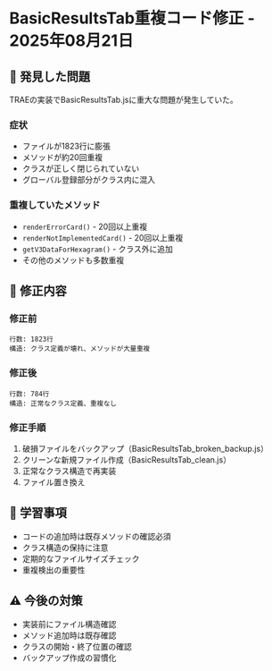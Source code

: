 # BasicResultsTab重複コード修正 - 2025年08月21日

## 🔴 発見した問題
TRAEの実装でBasicResultsTab.jsに重大な問題が発生していた。

### 症状
- ファイルが1823行に膨張
- メソッドが約20回重複
- クラスが正しく閉じられていない
- グローバル登録部分がクラス内に混入

### 重複していたメソッド
- `renderErrorCard()` - 20回以上重複
- `renderNotImplementedCard()` - 20回以上重複
- `getV3DataForHexagram()` - クラス外に追加
- その他のメソッドも多数重複

## 🔧 修正内容

### 修正前
```
行数: 1823行
構造: クラス定義が壊れ、メソッドが大量重複
```

### 修正後
```
行数: 784行
構造: 正常なクラス定義、重複なし
```

### 修正手順
1. 破損ファイルをバックアップ（BasicResultsTab_broken_backup.js）
2. クリーンな新規ファイル作成（BasicResultsTab_clean.js）
3. 正常なクラス構造で再実装
4. ファイル置き換え

## 📝 学習事項
- コードの追加時は既存メソッドの確認必須
- クラス構造の保持に注意
- 定期的なファイルサイズチェック
- 重複検出の重要性

## ⚠️ 今後の対策
- 実装前にファイル構造確認
- メソッド追加時は既存確認
- クラスの開始・終了位置の確認
- バックアップ作成の習慣化